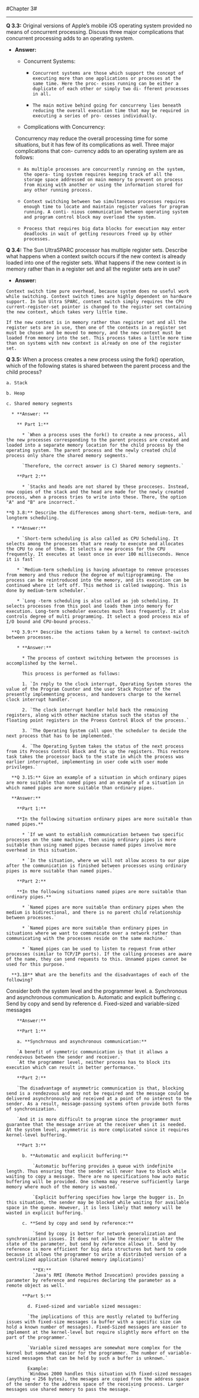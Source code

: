 #Chapter 3#
***

**Q 3.3:** Original versions of Apple’s mobile iOS operating system provided no
means of concurrent processing. Discuss three major complications that
concurrent processing adds to an operating system.

  * **Answer:**

    * Concurrent Systems:

      * `Concurrent systems are those which support the concept of executing
      more than one applications or processes at the same time. Here the proc-
      esses running can be either a duplicate of each other or simply two di-
      fferent processes in all.`

      * `The main motive behind going for concurreny lies beneath reducing the
      overall execution time that may be required in executing a series of pro-
      cesses individually.`

    * Complications with Concurrency:

    Concurrency may reduce the overall processing time for some situations, but
    it has few of its complications as well. Three major complications that con-
    currency adds to an operating system are as follows:

      * `As multiple processes are concurrently running on the system, the opera-
      ting system requires keeping track of all the storage space addressed on
      main memory to prevent on process from mixing with another or using the
      information stored for any other running process.`

      * `Context switching between two simultaneous processes requires enough
      time to locate and maintain register values for program running. A conti-
      nious communication between operating system and program control block may
      overload the system.`

      * `Process that requires big data blocks for execution may enter deadlocks
      in wait of getting resources freed up by other processes.`

  **Q 3.4:** The Sun UltraSPARC processor has multiple register sets. Describe what
happens when a context switch occurs if the new context is already
loaded into one of the register sets. What happens if the new context is
in memory rather than in a register set and all the register sets are in
use?

  * **Answer:**

  `Context switch time pure overhead, because system does no useful work while switching. Context switch times are highly dependent on hardware support. In Sun Ultra SPARC, context switch simply requires the CPU current-register-set pointer is changed to the register set containing the new context, which takes very little time.`

  `If the new context is in memory rather than register set and all the register sets are in use, then one of the contexts in a register set must be chosen and be moved to memory, and the new context must be loaded from memory into the set. This process takes a little more time than on systems with new context is already on one of the register set.`


  **Q 3.5:** When a process creates a new process using the fork() operation, which of the following states is shared between the parent process and the child process?

    a. Stack

    b. Heap

    c. Shared memory segments

      * **Answer: **

        ** Part 1:**

          * `When a process uses the fork() to create a new process, all the new processes corresponding to the parent process are created and loaded into a separate memory location for the child process by the operating system. The parent process and the newly created child process only share the shared memory segments.`

          `Therefore, the correct answer is C) Shared memory segments.`

        **Part 2:**

          * `Stacks and heads are not shared by these procceses. Instead, new copies of the stack and the head are made for the newly created process, when a process tries to write into these. There, the option "A" and "B" are incorrect.`

    **Q 3.8:** Describe the differences among short-term, medium-term, and longterm scheduling.

      * **Answer:**

        * `Short-term scheduling is also called as CPU Scheduling. It selects among the processes that are ready to execute and allocates the CPU to one of them. It selects a new process for the CPU frequently. It executes at least once in ever 100 milliseconds. Hence it is fast`

        * `Medium-term scheduling is having advantage to remove processes from memory and thus reduce the degree of multiprogramming. The process can be reintroduced into the memory, and its execution can be continued where it left off. This method is called swapping. This is done by medium-term scheduler.`

        * `Long -term scheduling is also called as job scheduling. It selects processes from this pool and loads them into memory for execution. Long-term scheduler executes much less frequently. It also controls degree of multi programming. It select a good process mix of I/O bound and CPU-bound process.`

      **Q 3.9:** Describe the actions taken by a kernel to context-switch between processes.

        * **Answer:**

          * The process of context switching between the processes is accomplished by the kernel.

          This process is performed as follows:

          1. `In reply to the clock interrupt, Operating System stores the value of the Program Counter and the user Stack Pointer of the presently implementing process, and handovers charge to the kernel clock interrupt handler.`

          2. `The clock interrupt handler hold back the remaining registers, along with other machine status such the status of the floating point registers in the Proess Control Block of the process.`

          3. `The Operating System call upon the scheduler to decide the next process that has to be implemented.`

          4. `The Operating System takes the status of the next process from its Process Control Block and fix up the registers. This restore task takes the processor back to the state in which the process was earlier interrupted, implementing in user code with user mode privileges.`

      **Q 3.15:** Give an example of a situation in which ordinary pipes are more suitable than named pipes and an example of a situation in which named pipes are more suitable than ordinary pipes.

      **Answer:**

        **Part 1:**

        **In the following situation ordinary pipes are more suitable than named pipes.**

          * `If we want to establish communication between two specific processes on the same machine, then using ordinary pipes is more suitable than using named pipes because named pipes involve more overhead in this situation.`

          * `In the situation, where we will not allow access to our pipe after the communication is finished between processes using ordinary pipes is more suitable than named pipes.`

        **Part 2:**

        **In the following situations named pipes are more suitable than ordinary pipes.**

          * `Named pipes are more suitable than ordinary pipes when the medium is bidirectional, and there is no parent child relationship between processes.`

          * `Named pipes are more suitable than ordinary pipes in situations where we want to communicate over a network rather than communicating with the processes reside on the same machine.`

          * `Named pipes can be used to listen to request from other processes (similar to TCP/IP ports). If the calling proceses are aware of the name, they can send requests to this. Unnamed pipes cannot be used for this purpose.`

      **3.18** What are the benefits and the disadvantages of each of the following?
Consider both the system level and the programmer level.
a. Synchronous and asynchronous communication
b. Automatic and explicit buffering
c. Send by copy and send by reference
d. Fixed-sized and variable-sized messages

        **Answer:**

        **Part 1:**

        a. **Synchrnous and asynchronous communication:**

        `A benefit of symmetric communication is that it allows a rendezvous between the sender and receiver.`
        `At the programmer level, neither process has to block its execution which can result in better performance.`

        **Part 2:**

        `The disadvantage of asymmetric communication is that, blocking send is a rendezvous and may not be required and the message could be delivered asynchronously and received at a point of no interest to the sender. As a result, message-passing systems often provide both forms of synchronization.`

        `And it is more difficult to program since the programmer must guarantee that the message arrive at the receiver when it is needed. At the system level, asymmetric is more complicated since it requires kernel-level buffering.`

        **Part 3:**

          b. **Automatic and explicit buffering:**

              `Automatic buffering provides a queue with indefinite length. Thus ensuring that the sender will never have to block while waiting to copy a message. There are no specifications how auto matic buffering will be provided. One schema may reserve sufficiently large memory where much of the memory is wasted.`

              `Explicit buffering specifies how large the bugger is. In this situation, the sender may be blocked while waiting for available space in the queue. However, it is less likely that memory will be wasted in explicit buffering.`

          c. **Send by copy and send by reference:**

              `Send by copy is better for network generalization and synchronization issues. It does not allow the receiver to alter the state of the parameter, but send by reference allows it. Send by reference is more efficient for big data structures but hard to code because it allows the programmer to write a distributed version of a centralized application (shared memory implications)`

              **EX:**
              `Java's RMI (Remote Method Invocation) provides passing a parameter by reference and requires declaring the parameter as a remote object as well.`

          **Part 5:**

            d. Fixed-sized and variable sized messages:

            `The implications of this are mostly related to buffering issues with fixed-size messages (a buffer with a specific size can hold a known number of messages). Fixed-Sized messages are easier to implement at the kernel-level but require slightly more effort on the part of the programmer.`

            `Variable sized messages are somewhat more complex for the kernel but somewhat easier for the programmer. The number of variable-sized messages that can be held by such a buffer is unknown.`

            Example:
            `Windows 2000 handles this situation with fixed-sized messages (anything < 256 bytes), the mesages are copied from the address space of the sender to the address space of the receiving process. Larger messages use shared memory to pass the message.`
